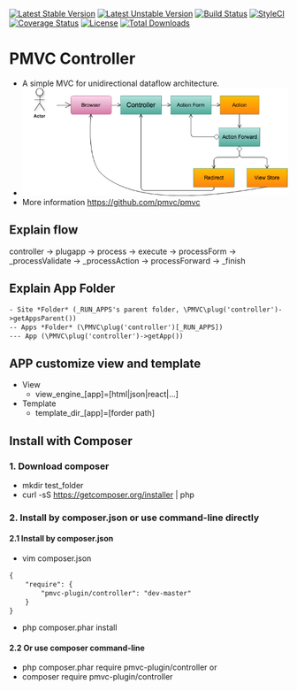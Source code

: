 [![Latest Stable Version](https://poser.pugx.org/pmvc-plugin/controller/v/stable)](https://packagist.org/packages/pmvc-plugin/controller) 
[![Latest Unstable Version](https://poser.pugx.org/pmvc-plugin/controller/v/unstable)](https://packagist.org/packages/pmvc-plugin/controller) 
[![Build Status](https://travis-ci.org/pmvc-plugin/controller.svg?branch=master)](https://travis-ci.org/pmvc-plugin/controller)
[![StyleCI](https://styleci.io/repos/56382568/shield)](https://styleci.io/repos/56382568)
[![Coverage Status](https://coveralls.io/repos/github/pmvc-plugin/controller/badge.svg?branch=master)](https://coveralls.io/github/pmvc-plugin/controller?branch=master)
[![License](https://poser.pugx.org/pmvc-plugin/controller/license)](https://packagist.org/packages/pmvc-plugin/controller)
[![Total Downloads](https://poser.pugx.org/pmvc-plugin/controller/downloads)](https://packagist.org/packages/pmvc-plugin/controller) 

PMVC Controller
===============
   * A simple MVC for unidirectional dataflow architecture.
   * <img src="https://raw.githubusercontent.com/pmvc/pmvc.github.io/master/flow5.png">
   * More information https://github.com/pmvc/pmvc

## Explain flow
controller -> plugapp -> process -> execute -> processForm -> _processValidate -> _processAction -> processForward -> _finish

## Explain App Folder
```
- Site *Folder* (_RUN_APPS's parent folder, \PMVC\plug('controller')->getAppsParent())
-- Apps *Folder* (\PMVC\plug('controller')[_RUN_APPS])
--- App (\PMVC\plug('controller')->getApp())
```

## APP customize view and template
   * View
      * view_engine_[app]=[html|json|react|...]
   * Template
      * template_dir_[app]=[forder path]

## Install with Composer
### 1. Download composer
   * mkdir test_folder
   * curl -sS https://getcomposer.org/installer | php

### 2. Install by composer.json or use command-line directly
#### 2.1 Install by composer.json
   * vim composer.json
```
{
    "require": {
        "pmvc-plugin/controller": "dev-master"
    }
}
```
   * php composer.phar install

#### 2.2 Or use composer command-line
   * php composer.phar require pmvc-plugin/controller
   or
   * composer require pmvc-plugin/controller

